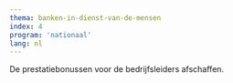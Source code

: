 ```yaml
---
thema: banken-in-dienst-van-de-mensen
index: 4
program: 'nationaal'
lang: nl
---
```

De prestatiebonussen voor de bedrijfsleiders afschaffen.
